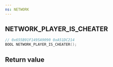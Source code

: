 ```yaml
---
ns: NETWORK
---
```

## NETWORK_PLAYER_IS_CHEATER

```c
// 0x655B91F1495A9090 0xA51DC214
BOOL NETWORK_PLAYER_IS_CHEATER();
```


## Return value
